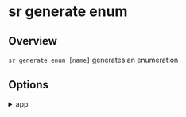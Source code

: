 <!-- Links in /docs/documentation should NOT have `.md` at the end, because they end up in our wiki at release. -->

# sr generate enum

## Overview
`sr generate enum [name]` generates an enumeration

## Options
<details>
  <summary>app</summary>
  <p>
    <code>--app</code> (aliases: <code>-a</code>) <em>default value: 1st app</em>
  </p>
  <p>
    Specifies app name to use.
  </p>
</details>
